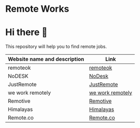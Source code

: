 # Remote Works

# Hi there 👋

<p>This repository will help you to find remote jobs.</p>

| Website name and description | Link                                            |
| ---------------------------- | ----------------------------------------------- |
| remoteok                     | [remoteok](https://remoteok.com/)               |
| NoDESK                       | [NoDesk](https://nodesk.co/remote-jobs/)        |
| JustRemote                   | [JustRemote](https://justremote.co/remote-jobs) |
| we work remotely             | [we work remotely](https://weworkremotely.com/) |
| Remotive                     | [Remotive](https://remotive.com/)               |
| Himalayas                    | [Himalayas](https://himalayas.app/jobs)         |
| Remote.co                    | [Remote.co](https://remote.co/)                 |
